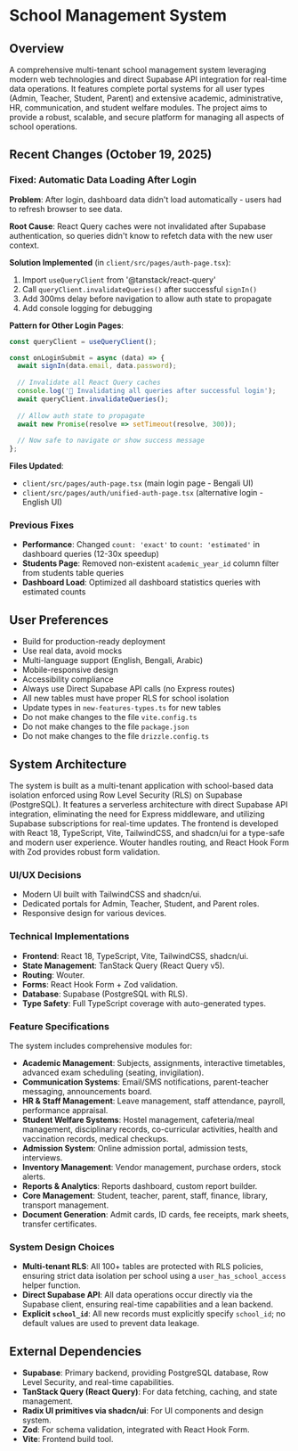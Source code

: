 # School Management System

## Overview
A comprehensive multi-tenant school management system leveraging modern web technologies and direct Supabase API integration for real-time data operations. It features complete portal systems for all user types (Admin, Teacher, Student, Parent) and extensive academic, administrative, HR, communication, and student welfare modules. The project aims to provide a robust, scalable, and secure platform for managing all aspects of school operations.

## Recent Changes (October 19, 2025)

### Fixed: Automatic Data Loading After Login
**Problem**: After login, dashboard data didn't load automatically - users had to refresh browser to see data.

**Root Cause**: React Query caches were not invalidated after Supabase authentication, so queries didn't know to refetch data with the new user context.

**Solution Implemented** (in `client/src/pages/auth-page.tsx`):
1. Import `useQueryClient` from '@tanstack/react-query'
2. Call `queryClient.invalidateQueries()` after successful `signIn()`
3. Add 300ms delay before navigation to allow auth state to propagate
4. Add console logging for debugging

**Pattern for Other Login Pages**:
```typescript
const queryClient = useQueryClient();

const onLoginSubmit = async (data) => {
  await signIn(data.email, data.password);
  
  // Invalidate all React Query caches
  console.log('🔄 Invalidating all queries after successful login');
  await queryClient.invalidateQueries();
  
  // Allow auth state to propagate
  await new Promise(resolve => setTimeout(resolve, 300));
  
  // Now safe to navigate or show success message
};
```

**Files Updated**:
- `client/src/pages/auth-page.tsx` (main login page - Bengali UI)
- `client/src/pages/auth/unified-auth-page.tsx` (alternative login - English UI)

### Previous Fixes
- **Performance**: Changed `count: 'exact'` to `count: 'estimated'` in dashboard queries (12-30x speedup)
- **Students Page**: Removed non-existent `academic_year_id` column filter from students table queries
- **Dashboard Load**: Optimized all dashboard statistics queries with estimated counts

## User Preferences
- Build for production-ready deployment
- Use real data, avoid mocks
- Multi-language support (English, Bengali, Arabic)
- Mobile-responsive design
- Accessibility compliance
- Always use Direct Supabase API calls (no Express routes)
- All new tables must have proper RLS for school isolation
- Update types in `new-features-types.ts` for new tables
- Do not make changes to the file `vite.config.ts`
- Do not make changes to the file `package.json`
- Do not make changes to the file `drizzle.config.ts`

## System Architecture
The system is built as a multi-tenant application with school-based data isolation enforced using Row Level Security (RLS) on Supabase (PostgreSQL). It features a serverless architecture with direct Supabase API integration, eliminating the need for Express middleware, and utilizing Supabase subscriptions for real-time updates. The frontend is developed with React 18, TypeScript, Vite, TailwindCSS, and shadcn/ui for a type-safe and modern user experience. Wouter handles routing, and React Hook Form with Zod provides robust form validation.

### UI/UX Decisions
- Modern UI built with TailwindCSS and shadcn/ui.
- Dedicated portals for Admin, Teacher, Student, and Parent roles.
- Responsive design for various devices.

### Technical Implementations
- **Frontend**: React 18, TypeScript, Vite, TailwindCSS, shadcn/ui.
- **State Management**: TanStack Query (React Query v5).
- **Routing**: Wouter.
- **Forms**: React Hook Form + Zod validation.
- **Database**: Supabase (PostgreSQL with RLS).
- **Type Safety**: Full TypeScript coverage with auto-generated types.

### Feature Specifications
The system includes comprehensive modules for:
- **Academic Management**: Subjects, assignments, interactive timetables, advanced exam scheduling (seating, invigilation).
- **Communication Systems**: Email/SMS notifications, parent-teacher messaging, announcements board.
- **HR & Staff Management**: Leave management, staff attendance, payroll, performance appraisal.
- **Student Welfare Systems**: Hostel management, cafeteria/meal management, disciplinary records, co-curricular activities, health and vaccination records, medical checkups.
- **Admission System**: Online admission portal, admission tests, interviews.
- **Inventory Management**: Vendor management, purchase orders, stock alerts.
- **Reports & Analytics**: Reports dashboard, custom report builder.
- **Core Management**: Student, teacher, parent, staff, finance, library, transport management.
- **Document Generation**: Admit cards, ID cards, fee receipts, mark sheets, transfer certificates.

### System Design Choices
- **Multi-tenant RLS**: All 100+ tables are protected with RLS policies, ensuring strict data isolation per school using a `user_has_school_access` helper function.
- **Direct Supabase API**: All data operations occur directly via the Supabase client, ensuring real-time capabilities and a lean backend.
- **Explicit `school_id`**: All new records must explicitly specify `school_id`; no default values are used to prevent data leakage.

## External Dependencies
- **Supabase**: Primary backend, providing PostgreSQL database, Row Level Security, and real-time capabilities.
- **TanStack Query (React Query)**: For data fetching, caching, and state management.
- **Radix UI primitives via shadcn/ui**: For UI components and design system.
- **Zod**: For schema validation, integrated with React Hook Form.
- **Vite**: Frontend build tool.